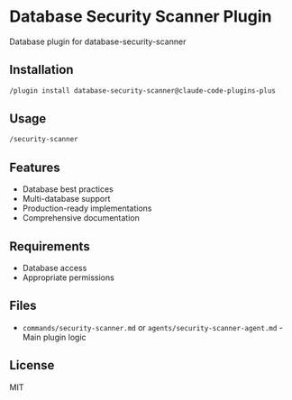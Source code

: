 # Database Security Scanner Plugin

Database plugin for database-security-scanner

## Installation

```bash
/plugin install database-security-scanner@claude-code-plugins-plus
```

## Usage

```bash
/security-scanner
```

## Features

- Database best practices
- Multi-database support
- Production-ready implementations
- Comprehensive documentation

## Requirements

- Database access
- Appropriate permissions

## Files

- `commands/security-scanner.md` or `agents/security-scanner-agent.md` - Main plugin logic

## License

MIT
